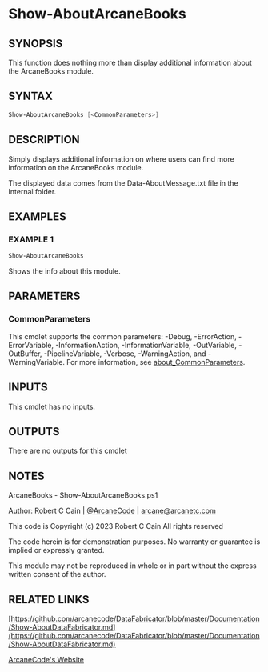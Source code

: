 # Show-AboutArcaneBooks

## SYNOPSIS

This function does nothing more than display additional information about the ArcaneBooks module.

## SYNTAX

```powershell
Show-AboutArcaneBooks [<CommonParameters>]
```

## DESCRIPTION

Simply displays additional information on where users can find more information on the ArcaneBooks module.

The displayed data comes from the Data-AboutMessage.txt file in the Internal folder.

## EXAMPLES

### EXAMPLE 1

```powershell
Show-AboutArcaneBooks
```

Shows the info about this module.

## PARAMETERS

### CommonParameters

This cmdlet supports the common parameters: -Debug, -ErrorAction, -ErrorVariable, -InformationAction, -InformationVariable, -OutVariable, -OutBuffer, -PipelineVariable, -Verbose, -WarningAction, and -WarningVariable. For more information, see [about_CommonParameters](http://go.microsoft.com/fwlink/?LinkID=113216).

## INPUTS

This cmdlet has no inputs.

## OUTPUTS

There are no outputs for this cmdlet

## NOTES

ArcaneBooks - Show-AboutArcaneBooks.ps1

Author: Robert C Cain | [@ArcaneCode](https://twitter.com/arcanecode) | arcane@arcanetc.com

This code is Copyright (c) 2023 Robert C Cain All rights reserved

The code herein is for demonstration purposes.
No warranty or guarantee is implied or expressly granted.

This module may not be reproduced in whole or in part without
the express written consent of the author.

## RELATED LINKS

[https://github.com/arcanecode/DataFabricator/blob/master/Documentation/Show-AboutDataFabricator.md](https://github.com/arcanecode/DataFabricator/blob/master/Documentation/Show-AboutDataFabricator.md)

[ArcaneCode's Website](http://arcanecode.me)
